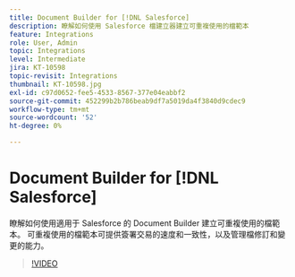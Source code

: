 ```yaml
---
title: Document Builder for [!DNL Salesforce]
description: 瞭解如何使用 Salesforce 檔建立器建立可重複使用的檔範本
feature: Integrations
role: User, Admin
topic: Integrations
level: Intermediate
jira: KT-10598
topic-revisit: Integrations
thumbnail: KT-10598.jpg
exl-id: c97d0652-fee5-4533-8567-377e04eabbf2
source-git-commit: 452299b2b786beab9df7a5019da4f3840d9cdec9
workflow-type: tm+mt
source-wordcount: '52'
ht-degree: 0%

---
```


# Document Builder for [!DNL Salesforce]

瞭解如何使用適用于 Salesforce 的 Document Builder 建立可重複使用的檔範本。 可重複使用的檔範本可提供簽署交易的速度和一致性，以及管理檔修訂和變更的能力。

>[!VIDEO](https://video.tv.adobe.com/v/3409414?quality=12&learn=on&hidetitle=true)
